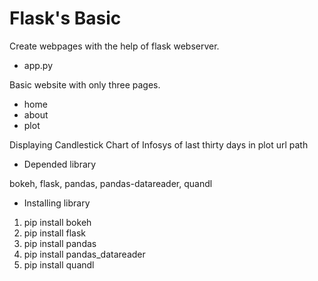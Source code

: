 # Flask's Basic

Create webpages with the help of flask webserver.

* app.py

Basic website with only three pages.

* home
* about
* plot

Displaying Candlestick Chart of Infosys of last thirty days in plot url path

* Depended library

bokeh, flask, pandas, pandas-datareader, quandl

* Installing library

1. pip install bokeh
2. pip install flask
3. pip install pandas
4. pip install pandas_datareader
5. pip install quandl